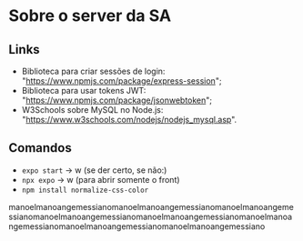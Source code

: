 # Sobre o server da SA

## Links

- Biblioteca para criar sessões de login: "https://www.npmjs.com/package/express-session";
- Biblioteca para usar tokens JWT: "https://www.npmjs.com/package/jsonwebtoken";
- W3Schools sobre MySQL no Node.js: "https://www.w3schools.com/nodejs/nodejs_mysql.asp".

## Comandos

- `expo start` -> w (se der certo, se não:)
- `npx expo` -> w (para abrir somente o front)
- `npm install normalize-css-color`

manoelmanoangemessianomanoelmanoangemessianomanoelmanoangemessianomanoelmanoangemessianomanoelmanoangemessianomanoelmanoangemessianomanoelmanoangemessianomanoelmanoangemessiano
